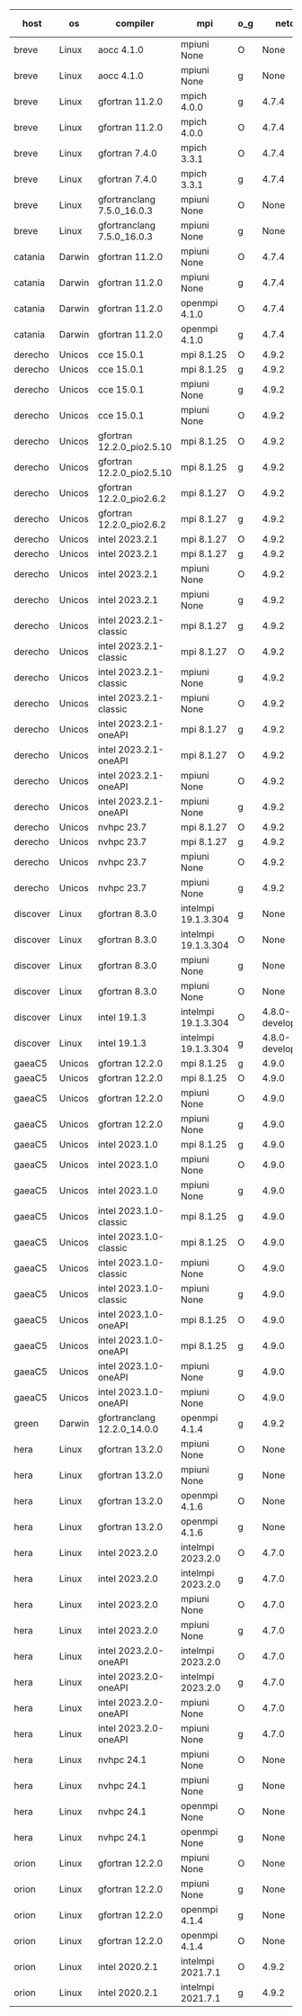

| host     | os       | compiler                              | mpi                      | o_g        | netcdf        | build       | u_pass          | u_fail          | s_pass            | s_fail            | e_pass             | e_fail             | nuopc_pass       | nuopc_fail       | artifacts link          |
|----------|----------|---------------------------------------|--------------------------|------------|---------------|-------------|-----------------|-----------------|-------------------|-------------------|--------------------|--------------------|------------------|------------------|-------------------------|
| breve | Linux | aocc 4.1.0 | mpiuni None  | O | None  | PASS | 12502 | 26 | 8 | 0 | 44 | 0 | None | None | <a href="https://github.com/esmf-org/esmf-test-artifacts/tree/a1fbcb4ff82724ca763b4ea57d1c7c1970039f53/develop/aocc/4.1.0/O/mpiuni/None" target="_blank">a1fbcb4</a> | 
| breve | Linux | aocc 4.1.0 | mpiuni None  | g | None  | PASS | 12502 | 26 | 8 | 0 | 44 | 0 | None | None | <a href="https://github.com/esmf-org/esmf-test-artifacts/tree/3d61f4b864c7f4262f8ce9b3072f37374c7cbf78/develop/aocc/4.1.0/g/mpiuni/None" target="_blank">3d61f4b</a> | 
| breve | Linux | gfortran 11.2.0 | mpich 4.0.0  | g | 4.7.4  | PASS | 14198 | 0 | 50 | 0 | 81 | 0 | 56 | 0 | <a href="https://github.com/esmf-org/esmf-test-artifacts/tree/c55c0c3fb7e5e6401f89872e72e16c00a4422854/develop/gfortran/11.2.0/g/mpich/4.0.0" target="_blank">c55c0c3</a> | 
| breve | Linux | gfortran 11.2.0 | mpich 4.0.0  | O | 4.7.4  | PASS | 14198 | 0 | 50 | 0 | 81 | 0 | 56 | 0 | <a href="https://github.com/esmf-org/esmf-test-artifacts/tree/1a69d837f75aff70900b2198c397d673c8c2fed9/develop/gfortran/11.2.0/O/mpich/4.0.0" target="_blank">1a69d83</a> | 
| breve | Linux | gfortran 7.4.0 | mpich 3.3.1  | O | 4.7.4  | PASS | 14198 | 0 | 50 | 0 | 81 | 0 | 56 | 0 | <a href="https://github.com/esmf-org/esmf-test-artifacts/tree/99e65c1e7f93095125312e77c60a14697cc7ce23/develop/gfortran/7.4.0/O/mpich/3.3.1" target="_blank">99e65c1</a> | 
| breve | Linux | gfortran 7.4.0 | mpich 3.3.1  | g | 4.7.4  | PASS | 14198 | 0 | 50 | 0 | 81 | 0 | 56 | 0 | <a href="https://github.com/esmf-org/esmf-test-artifacts/tree/83cc754b78a266b1e2d4b4b65dc05698ef53977b/develop/gfortran/7.4.0/g/mpich/3.3.1" target="_blank">83cc754</a> | 
| breve | Linux | gfortranclang 7.5.0_16.0.3 | mpiuni None  | O | None  | PASS | 12528 | 0 | 8 | 0 | 44 | 0 | None | None | <a href="https://github.com/esmf-org/esmf-test-artifacts/tree/a3f475e148674dd28c50e5fea9844e5dcbaefc23/develop/gfortranclang/7.5.0_16.0.3/O/mpiuni/None" target="_blank">a3f475e</a> | 
| breve | Linux | gfortranclang 7.5.0_16.0.3 | mpiuni None  | g | None  | PASS | 12528 | 0 | 8 | 0 | 44 | 0 | None | None | <a href="https://github.com/esmf-org/esmf-test-artifacts/tree/4d9b082ec29b77bff1ec3aa1e050b5393aa4d3b3/develop/gfortranclang/7.5.0_16.0.3/g/mpiuni/None" target="_blank">4d9b082</a> | 
| catania | Darwin | gfortran 11.2.0 | mpiuni None  | O | 4.7.4  | PASS | 12528 | 0 | 8 | 0 | 44 | 0 | None | None | <a href="https://github.com/esmf-org/esmf-test-artifacts/tree/01e8ade0e61c097b0bd71369224c58793c32f361/develop/gfortran/11.2.0/O/mpiuni/None" target="_blank">01e8ade</a> | 
| catania | Darwin | gfortran 11.2.0 | mpiuni None  | g | 4.7.4  | PASS | None | None | None | None | None | None | None | None | <a href="https://github.com/esmf-org/esmf-test-artifacts/tree/7bb50558f05fb1714f1d0ae68ab97c988413f772/develop/gfortran/11.2.0/g/mpiuni/None" target="_blank">7bb5055</a> | 
| catania | Darwin | gfortran 11.2.0 | openmpi 4.1.0  | O | 4.7.4  | PASS | 14195 | 3 | 50 | 0 | 81 | 0 | 56 | 0 | <a href="https://github.com/esmf-org/esmf-test-artifacts/tree/3daef8de8509bd211f727d2f837a4c877b9b8bdc/develop/gfortran/11.2.0/O/openmpi/4.1.0" target="_blank">3daef8d</a> | 
| catania | Darwin | gfortran 11.2.0 | openmpi 4.1.0  | g | 4.7.4  | PASS | 14195 | 3 | 50 | 0 | 81 | 0 | 56 | 0 | <a href="https://github.com/esmf-org/esmf-test-artifacts/tree/01b23a4f97ff9aea9d149c49f3eea352d9708054/develop/gfortran/11.2.0/g/openmpi/4.1.0" target="_blank">01b23a4</a> | 
| derecho | Unicos | cce 15.0.1 | mpi 8.1.25  | O | 4.9.2  | PASS | None | None | None | None | None | None | None | None | <a href="https://github.com/esmf-org/esmf-test-artifacts/tree/17f00437f5e8a4afac23adf849f8eb3e02d2c909/develop/cce/15.0.1/O/mpi/8.1.25" target="_blank">17f0043</a> | 
| derecho | Unicos | cce 15.0.1 | mpi 8.1.25  | g | 4.9.2  | PASS | None | None | None | None | None | None | None | None | <a href="https://github.com/esmf-org/esmf-test-artifacts/tree/cb664827a7bfd57a7217d2e35d33249e347d8ca9/develop/cce/15.0.1/g/mpi/8.1.25" target="_blank">cb66482</a> | 
| derecho | Unicos | cce 15.0.1 | mpiuni None  | g | 4.9.2  | PASS | None | None | None | None | None | None | None | None | <a href="https://github.com/esmf-org/esmf-test-artifacts/tree/5b16e9ceaa20835c30e2d58ca810896c0e172b5b/develop/cce/15.0.1/g/mpiuni/None" target="_blank">5b16e9c</a> | 
| derecho | Unicos | cce 15.0.1 | mpiuni None  | O | 4.9.2  | PASS | None | None | None | None | None | None | None | None | <a href="https://github.com/esmf-org/esmf-test-artifacts/tree/18a5f6fa77da783cc703161fbe6988149fc4ad8c/develop/cce/15.0.1/O/mpiuni/None" target="_blank">18a5f6f</a> | 
| derecho | Unicos | gfortran 12.2.0_pio2.5.10 | mpi 8.1.25  | O | 4.9.2  | PASS | 14198 | 0 | 50 | 0 | 81 | 0 | 56 | 0 | <a href="https://github.com/esmf-org/esmf-test-artifacts/tree/494435eae75ac786f052c34003b408e043e853d1/develop/gfortran/12.2.0_pio2.5.10/O/mpi/8.1.25" target="_blank">494435e</a> | 
| derecho | Unicos | gfortran 12.2.0_pio2.5.10 | mpi 8.1.25  | g | 4.9.2  | PASS | 14198 | 0 | 50 | 0 | 81 | 0 | 56 | 0 | <a href="https://github.com/esmf-org/esmf-test-artifacts/tree/b450951ea0144cffdaa8d2dc8178ee1004b079cb/develop/gfortran/12.2.0_pio2.5.10/g/mpi/8.1.25" target="_blank">b450951</a> | 
| derecho | Unicos | gfortran 12.2.0_pio2.6.2 | mpi 8.1.27  | O | 4.9.2  | PASS | 14198 | 0 | 50 | 0 | 81 | 0 | 56 | 0 | <a href="https://github.com/esmf-org/esmf-test-artifacts/tree/77fcde0d65c616e2d8a266e32991fd199262d9ca/develop/gfortran/12.2.0_pio2.6.2/O/mpi/8.1.27" target="_blank">77fcde0</a> | 
| derecho | Unicos | gfortran 12.2.0_pio2.6.2 | mpi 8.1.27  | g | 4.9.2  | PASS | 14198 | 0 | 50 | 0 | 81 | 0 | 56 | 0 | <a href="https://github.com/esmf-org/esmf-test-artifacts/tree/1e5dadfaa97ed743e9a0bfd8fca0dcb237bef6e3/develop/gfortran/12.2.0_pio2.6.2/g/mpi/8.1.27" target="_blank">1e5dadf</a> | 
| derecho | Unicos | intel 2023.2.1 | mpi 8.1.27  | O | 4.9.2  | PASS | 14198 | 0 | 50 | 0 | 81 | 0 | 57 | 0 | <a href="https://github.com/esmf-org/esmf-test-artifacts/tree/ce76fb1fd6762489aa095c0673d485680aebfbbb/develop/intel/2023.2.1/O/mpi/8.1.27" target="_blank">ce76fb1</a> | 
| derecho | Unicos | intel 2023.2.1 | mpi 8.1.27  | g | 4.9.2  | PASS | 14198 | 0 | 50 | 0 | 81 | 0 | 57 | 0 | <a href="https://github.com/esmf-org/esmf-test-artifacts/tree/1615584058fe29835ced20e090f56fe367d0de69/develop/intel/2023.2.1/g/mpi/8.1.27" target="_blank">1615584</a> | 
| derecho | Unicos | intel 2023.2.1 | mpiuni None  | O | 4.9.2  | PASS | 12528 | 0 | 8 | 0 | 44 | 0 | None | None | <a href="https://github.com/esmf-org/esmf-test-artifacts/tree/ca0491c04b513a55e50f7c6d8880716f6e2ec999/develop/intel/2023.2.1/O/mpiuni/None" target="_blank">ca0491c</a> | 
| derecho | Unicos | intel 2023.2.1 | mpiuni None  | g | 4.9.2  | PASS | 12528 | 0 | 8 | 0 | 44 | 0 | None | None | <a href="https://github.com/esmf-org/esmf-test-artifacts/tree/595e846285a2dfe49ab568691bdf3049dc313f9f/develop/intel/2023.2.1/g/mpiuni/None" target="_blank">595e846</a> | 
| derecho | Unicos | intel 2023.2.1-classic | mpi 8.1.27  | g | 4.9.2  | PASS | 14198 | 0 | 50 | 0 | 81 | 0 | 56 | 0 | <a href="https://github.com/esmf-org/esmf-test-artifacts/tree/f81d1beb0e09ccf8eda24e1c75f4eb038c1042f8/develop/intel/2023.2.1-classic/g/mpi/8.1.27" target="_blank">f81d1be</a> | 
| derecho | Unicos | intel 2023.2.1-classic | mpi 8.1.27  | O | 4.9.2  | PASS | 14198 | 0 | 50 | 0 | 81 | 0 | 56 | 0 | <a href="https://github.com/esmf-org/esmf-test-artifacts/tree/4c8c0893c97c09791b3dfdc62fdb4a3f3d268d99/develop/intel/2023.2.1-classic/O/mpi/8.1.27" target="_blank">4c8c089</a> | 
| derecho | Unicos | intel 2023.2.1-classic | mpiuni None  | g | 4.9.2  | PASS | 12528 | 0 | 8 | 0 | 44 | 0 | None | None | <a href="https://github.com/esmf-org/esmf-test-artifacts/tree/36918b4b8a80ff4c6247a6b120dd883f6a06d024/develop/intel/2023.2.1-classic/g/mpiuni/None" target="_blank">36918b4</a> | 
| derecho | Unicos | intel 2023.2.1-classic | mpiuni None  | O | 4.9.2  | PASS | 12528 | 0 | 8 | 0 | 44 | 0 | None | None | <a href="https://github.com/esmf-org/esmf-test-artifacts/tree/8b9b9343d27a08af8e4d7cc5019c9a23bed367ed/develop/intel/2023.2.1-classic/O/mpiuni/None" target="_blank">8b9b934</a> | 
| derecho | Unicos | intel 2023.2.1-oneAPI | mpi 8.1.27  | g | 4.9.2  | PASS | 14198 | 0 | 50 | 0 | 81 | 0 | 56 | 0 | <a href="https://github.com/esmf-org/esmf-test-artifacts/tree/839e638fb2c4d4938e45df0f7bd47c2464437b78/develop/intel/2023.2.1-oneAPI/g/mpi/8.1.27" target="_blank">839e638</a> | 
| derecho | Unicos | intel 2023.2.1-oneAPI | mpi 8.1.27  | O | 4.9.2  | PASS | 14198 | 0 | 49 | 1 | 81 | 0 | 56 | 0 | <a href="https://github.com/esmf-org/esmf-test-artifacts/tree/26338c984490feb28a4668433c7f6aafa2ffbe0e/develop/intel/2023.2.1-oneAPI/O/mpi/8.1.27" target="_blank">26338c9</a> | 
| derecho | Unicos | intel 2023.2.1-oneAPI | mpiuni None  | O | 4.9.2  | PASS | 12528 | 0 | 8 | 0 | 44 | 0 | None | None | <a href="https://github.com/esmf-org/esmf-test-artifacts/tree/7c2809c421170699c2dec0987785e1b3965dfdbf/develop/intel/2023.2.1-oneAPI/O/mpiuni/None" target="_blank">7c2809c</a> | 
| derecho | Unicos | intel 2023.2.1-oneAPI | mpiuni None  | g | 4.9.2  | PASS | 12528 | 0 | 8 | 0 | 44 | 0 | None | None | <a href="https://github.com/esmf-org/esmf-test-artifacts/tree/74ec976ae0d43decc6fb0d491eb9c4b25f6d9161/develop/intel/2023.2.1-oneAPI/g/mpiuni/None" target="_blank">74ec976</a> | 
| derecho | Unicos | nvhpc 23.7 | mpi 8.1.27  | O | 4.9.2  | PASS | None | None | None | None | None | None | None | None | <a href="https://github.com/esmf-org/esmf-test-artifacts/tree/bd2d8fd5c4befd0dc2170e2fa94da6cf39a18151/develop/nvhpc/23.7/O/mpi/8.1.27" target="_blank">bd2d8fd</a> | 
| derecho | Unicos | nvhpc 23.7 | mpi 8.1.27  | g | 4.9.2  | PASS | None | None | None | None | None | None | None | None | <a href="https://github.com/esmf-org/esmf-test-artifacts/tree/a15d0c55697dfc4807521681b0a7a512b23a4c65/develop/nvhpc/23.7/g/mpi/8.1.27" target="_blank">a15d0c5</a> | 
| derecho | Unicos | nvhpc 23.7 | mpiuni None  | O | 4.9.2  | PASS | None | None | None | None | None | None | None | None | <a href="https://github.com/esmf-org/esmf-test-artifacts/tree/1cd889a9ae736216db7c21017657a1c04cb3b2ad/develop/nvhpc/23.7/O/mpiuni/None" target="_blank">1cd889a</a> | 
| derecho | Unicos | nvhpc 23.7 | mpiuni None  | g | 4.9.2  | PASS | None | None | None | None | None | None | None | None | <a href="https://github.com/esmf-org/esmf-test-artifacts/tree/5276914c0ca7fa0e0c968f04b4af10eb88250c88/develop/nvhpc/23.7/g/mpiuni/None" target="_blank">5276914</a> | 
| discover | Linux | gfortran 8.3.0 | intelmpi 19.1.3.304  | g | None  | PASS | None | None | None | None | None | None | None | None | <a href="https://github.com/esmf-org/esmf-test-artifacts/tree/2730999dc5dd8899615f64a749c598d72b0cbed7/develop/gfortran/8.3.0/g/intelmpi/19.1.3.304" target="_blank">2730999</a> | 
| discover | Linux | gfortran 8.3.0 | intelmpi 19.1.3.304  | O | None  | PASS | 14183 | 15 | 50 | 0 | 81 | 0 | 56 | 0 | <a href="https://github.com/esmf-org/esmf-test-artifacts/tree/4dbc1571f758d8b59f237f6bc70c655c58f74938/develop/gfortran/8.3.0/O/intelmpi/19.1.3.304" target="_blank">4dbc157</a> | 
| discover | Linux | gfortran 8.3.0 | mpiuni None  | g | None  | PASS | None | None | None | None | None | None | None | None | <a href="https://github.com/esmf-org/esmf-test-artifacts/tree/2897c359d1fd38bc117a3f0dbe6ccefb27d57e71/develop/gfortran/8.3.0/g/mpiuni/None" target="_blank">2897c35</a> | 
| discover | Linux | gfortran 8.3.0 | mpiuni None  | O | None  | PASS | None | None | None | None | None | None | None | None | <a href="https://github.com/esmf-org/esmf-test-artifacts/tree/67efb30dd604c9cbde7e9f803cefcf1f818bf372/develop/gfortran/8.3.0/O/mpiuni/None" target="_blank">67efb30</a> | 
| discover | Linux | intel 19.1.3 | intelmpi 19.1.3.304  | O | 4.8.0-development  | PASS | 14198 | 0 | 50 | 0 | 81 | 0 | 56 | 0 | <a href="https://github.com/esmf-org/esmf-test-artifacts/tree/c6a12ecc10e28c9a974d252a42b513b082debbb6/develop/intel/19.1.3/O/intelmpi/19.1.3.304" target="_blank">c6a12ec</a> | 
| discover | Linux | intel 19.1.3 | intelmpi 19.1.3.304  | g | 4.8.0-development  | PASS | 14198 | 0 | 50 | 0 | 81 | 0 | 56 | 0 | <a href="https://github.com/esmf-org/esmf-test-artifacts/tree/91dfd867436b04acd99db346f7732c93312d87c0/develop/intel/19.1.3/g/intelmpi/19.1.3.304" target="_blank">91dfd86</a> | 
| gaeaC5 | Unicos | gfortran 12.2.0 | mpi 8.1.25  | g | 4.9.0  | PASS | None | None | None | None | None | None | None | None | <a href="https://github.com/esmf-org/esmf-test-artifacts/tree/e7c3cc8c35d059d78a842739a70d1e8c7ebeef62/develop/gfortran/12.2.0/g/mpi/8.1.25" target="_blank">e7c3cc8</a> | 
| gaeaC5 | Unicos | gfortran 12.2.0 | mpi 8.1.25  | O | 4.9.0  | PASS | None | None | None | None | None | None | None | None | <a href="https://github.com/esmf-org/esmf-test-artifacts/tree/df523c366243cae53052398fc82e651d5b5c5029/develop/gfortran/12.2.0/O/mpi/8.1.25" target="_blank">df523c3</a> | 
| gaeaC5 | Unicos | gfortran 12.2.0 | mpiuni None  | O | 4.9.0  | PASS | 12528 | 0 | 8 | 0 | 44 | 0 | None | None | <a href="https://github.com/esmf-org/esmf-test-artifacts/tree/6284aa0fac54ede76a8016402b2c7e8446af38df/develop/gfortran/12.2.0/O/mpiuni/None" target="_blank">6284aa0</a> | 
| gaeaC5 | Unicos | gfortran 12.2.0 | mpiuni None  | g | 4.9.0  | PASS | None | None | None | None | None | None | None | None | <a href="https://github.com/esmf-org/esmf-test-artifacts/tree/494ad648de5f65949a983a9ef37033031925b5f6/develop/gfortran/12.2.0/g/mpiuni/None" target="_blank">494ad64</a> | 
| gaeaC5 | Unicos | intel 2023.1.0 | mpi 8.1.25  | g | 4.9.0  | PASS | None | None | None | None | None | None | None | None | <a href="https://github.com/esmf-org/esmf-test-artifacts/tree/5785b2dab07b2d17ce7436ddcb554eb6953c1e57/develop/intel/2023.1.0/g/mpi/8.1.25" target="_blank">5785b2d</a> | 
| gaeaC5 | Unicos | intel 2023.1.0 | mpiuni None  | O | 4.9.0  | PASS | 12528 | 0 | 8 | 0 | 44 | 0 | None | None | <a href="https://github.com/esmf-org/esmf-test-artifacts/tree/755e7e331447c94b7c3c78b326e6be0fbbfe8422/develop/intel/2023.1.0/O/mpiuni/None" target="_blank">755e7e3</a> | 
| gaeaC5 | Unicos | intel 2023.1.0 | mpiuni None  | g | 4.9.0  | PASS | 12528 | 0 | 8 | 0 | 44 | 0 | None | None | <a href="https://github.com/esmf-org/esmf-test-artifacts/tree/d4499b61079880b3c518afb9391dd831479b01a3/develop/intel/2023.1.0/g/mpiuni/None" target="_blank">d4499b6</a> | 
| gaeaC5 | Unicos | intel 2023.1.0-classic | mpi 8.1.25  | g | 4.9.0  | PASS | 14198 | 0 | 50 | 0 | 81 | 0 | 56 | 0 | <a href="https://github.com/esmf-org/esmf-test-artifacts/tree/e206e3036f664fd4f3b9fc1e1638bb74997c4945/develop/intel/2023.1.0-classic/g/mpi/8.1.25" target="_blank">e206e30</a> | 
| gaeaC5 | Unicos | intel 2023.1.0-classic | mpi 8.1.25  | O | 4.9.0  | PASS | None | None | None | None | None | None | None | None | <a href="https://github.com/esmf-org/esmf-test-artifacts/tree/c432b0cf7f3fe6fecb04a7f6d8e1c8d6226aa9f2/develop/intel/2023.1.0-classic/O/mpi/8.1.25" target="_blank">c432b0c</a> | 
| gaeaC5 | Unicos | intel 2023.1.0-classic | mpiuni None  | O | 4.9.0  | PASS | 12528 | 0 | 8 | 0 | 44 | 0 | None | None | <a href="https://github.com/esmf-org/esmf-test-artifacts/tree/268fd8f4a8e90ef918763fc1f5d6caf6233c807f/develop/intel/2023.1.0-classic/O/mpiuni/None" target="_blank">268fd8f</a> | 
| gaeaC5 | Unicos | intel 2023.1.0-classic | mpiuni None  | g | 4.9.0  | PASS | None | None | None | None | None | None | None | None | <a href="https://github.com/esmf-org/esmf-test-artifacts/tree/68d1fa50d2c4ecdd5806739afe2ace6d84ba965a/develop/intel/2023.1.0-classic/g/mpiuni/None" target="_blank">68d1fa5</a> | 
| gaeaC5 | Unicos | intel 2023.1.0-oneAPI | mpi 8.1.25  | O | 4.9.0  | PASS | None | None | None | None | None | None | None | None | <a href="https://github.com/esmf-org/esmf-test-artifacts/tree/431f664679d58726a9829ee61a2c1e8a3efbbc80/develop/intel/2023.1.0-oneAPI/O/mpi/8.1.25" target="_blank">431f664</a> | 
| gaeaC5 | Unicos | intel 2023.1.0-oneAPI | mpi 8.1.25  | g | 4.9.0  | PASS | None | None | None | None | None | None | None | None | <a href="https://github.com/esmf-org/esmf-test-artifacts/tree/c4a49af10aa65183a47769841b5580a9c1a0c315/develop/intel/2023.1.0-oneAPI/g/mpi/8.1.25" target="_blank">c4a49af</a> | 
| gaeaC5 | Unicos | intel 2023.1.0-oneAPI | mpiuni None  | g | 4.9.0  | PASS | 12528 | 0 | 8 | 0 | 44 | 0 | None | None | <a href="https://github.com/esmf-org/esmf-test-artifacts/tree/f575dc2a6528a292aa5a4d93f8463b2e928f7176/develop/intel/2023.1.0-oneAPI/g/mpiuni/None" target="_blank">f575dc2</a> | 
| gaeaC5 | Unicos | intel 2023.1.0-oneAPI | mpiuni None  | O | 4.9.0  | PASS | 12528 | 0 | 8 | 0 | 44 | 0 | None | None | <a href="https://github.com/esmf-org/esmf-test-artifacts/tree/cf6cf135c3010a255dc58cf223af39ebd7919290/develop/intel/2023.1.0-oneAPI/O/mpiuni/None" target="_blank">cf6cf13</a> | 
| green | Darwin | gfortranclang 12.2.0_14.0.0 | openmpi 4.1.4  | g | 4.9.2  | PASS | None | None | None | None | None | None | None | None | <a href="https://github.com/esmf-org/esmf-test-artifacts/tree/ddb5d59217f2c2dfebfefbddae68c83d33a63027/develop/gfortranclang/12.2.0_14.0.0/g/openmpi/4.1.4" target="_blank">ddb5d59</a> | 
| hera | Linux | gfortran 13.2.0 | mpiuni None  | O | None  | PASS | 12528 | 0 | 8 | 0 | 44 | 0 | None | None | <a href="https://github.com/esmf-org/esmf-test-artifacts/tree/097d1d3676dae7096f9ca8878abe9556255cbb0c/develop/gfortran/13.2.0/O/mpiuni/None" target="_blank">097d1d3</a> | 
| hera | Linux | gfortran 13.2.0 | mpiuni None  | g | None  | PASS | 12528 | 0 | 8 | 0 | 44 | 0 | None | None | <a href="https://github.com/esmf-org/esmf-test-artifacts/tree/a6b0c0f91cea3c241a8fd5f6b6de30d92be8d049/develop/gfortran/13.2.0/g/mpiuni/None" target="_blank">a6b0c0f</a> | 
| hera | Linux | gfortran 13.2.0 | openmpi 4.1.6  | O | None  | PASS | 14198 | 0 | 50 | 0 | 81 | 0 | 56 | 0 | <a href="https://github.com/esmf-org/esmf-test-artifacts/tree/251c934d19d6dd6bc7a8106ce3928913bfa4eb2a/develop/gfortran/13.2.0/O/openmpi/4.1.6" target="_blank">251c934</a> | 
| hera | Linux | gfortran 13.2.0 | openmpi 4.1.6  | g | None  | PASS | 14198 | 0 | 50 | 0 | 81 | 0 | 56 | 0 | <a href="https://github.com/esmf-org/esmf-test-artifacts/tree/32a7fb8cb9cf8237eb35c81af833ea31862b2df1/develop/gfortran/13.2.0/g/openmpi/4.1.6" target="_blank">32a7fb8</a> | 
| hera | Linux | intel 2023.2.0 | intelmpi 2023.2.0  | O | 4.7.0  | PASS | 14198 | 0 | 50 | 0 | 81 | 0 | 56 | 0 | <a href="https://github.com/esmf-org/esmf-test-artifacts/tree/175178ce1043d6e7193956f5d17a79473a3748de/develop/intel/2023.2.0/O/intelmpi/2023.2.0" target="_blank">175178c</a> | 
| hera | Linux | intel 2023.2.0 | intelmpi 2023.2.0  | g | 4.7.0  | PASS | 14198 | 0 | 50 | 0 | 81 | 0 | 56 | 0 | <a href="https://github.com/esmf-org/esmf-test-artifacts/tree/d0078367fffbdde937cce4bd672f53182d81768b/develop/intel/2023.2.0/g/intelmpi/2023.2.0" target="_blank">d007836</a> | 
| hera | Linux | intel 2023.2.0 | mpiuni None  | O | 4.7.0  | PASS | 12528 | 0 | 8 | 0 | 44 | 0 | None | None | <a href="https://github.com/esmf-org/esmf-test-artifacts/tree/b14dc2f170634a8d986e6efa1be8769e82e78a54/develop/intel/2023.2.0/O/mpiuni/None" target="_blank">b14dc2f</a> | 
| hera | Linux | intel 2023.2.0 | mpiuni None  | g | 4.7.0  | PASS | 12528 | 0 | 8 | 0 | 44 | 0 | None | None | <a href="https://github.com/esmf-org/esmf-test-artifacts/tree/7119cea50b7de8a47d52a6ce8570ff9c5ae68d73/develop/intel/2023.2.0/g/mpiuni/None" target="_blank">7119cea</a> | 
| hera | Linux | intel 2023.2.0-oneAPI | intelmpi 2023.2.0  | O | 4.7.0  | PASS | None | None | None | None | None | None | None | None | <a href="https://github.com/esmf-org/esmf-test-artifacts/tree/2551973d73ce7e90d5b48e7e99b13d8a194df295/develop/intel/2023.2.0-oneAPI/O/intelmpi/2023.2.0" target="_blank">2551973</a> | 
| hera | Linux | intel 2023.2.0-oneAPI | intelmpi 2023.2.0  | g | 4.7.0  | PASS | None | None | None | None | None | None | None | None | <a href="https://github.com/esmf-org/esmf-test-artifacts/tree/d77a58c1f1d2f764a98751160b57f1beb533365d/develop/intel/2023.2.0-oneAPI/g/intelmpi/2023.2.0" target="_blank">d77a58c</a> | 
| hera | Linux | intel 2023.2.0-oneAPI | mpiuni None  | O | 4.7.0  | PASS | 12528 | 0 | 8 | 0 | 44 | 0 | None | None | <a href="https://github.com/esmf-org/esmf-test-artifacts/tree/8a7b205dcb015d06da4c8ab6f4d42b6c461558c8/develop/intel/2023.2.0-oneAPI/O/mpiuni/None" target="_blank">8a7b205</a> | 
| hera | Linux | intel 2023.2.0-oneAPI | mpiuni None  | g | 4.7.0  | PASS | None | None | None | None | None | None | None | None | <a href="https://github.com/esmf-org/esmf-test-artifacts/tree/7f18cba958c90c4c6ab4ee16cb313391b28e06c7/develop/intel/2023.2.0-oneAPI/g/mpiuni/None" target="_blank">7f18cba</a> | 
| hera | Linux | nvhpc 24.1 | mpiuni None  | O | None  | PASS | 12528 | 0 | 8 | 0 | 44 | 0 | None | None | <a href="https://github.com/esmf-org/esmf-test-artifacts/tree/5375f1dda775b0c3a7b7fe356e97c889e570487a/develop/nvhpc/24.1/O/mpiuni/None" target="_blank">5375f1d</a> | 
| hera | Linux | nvhpc 24.1 | mpiuni None  | g | None  | PASS | 12528 | 0 | 8 | 0 | 44 | 0 | None | None | <a href="https://github.com/esmf-org/esmf-test-artifacts/tree/6459ec9b2f6480e62c96bf4b44c649684770d677/develop/nvhpc/24.1/g/mpiuni/None" target="_blank">6459ec9</a> | 
| hera | Linux | nvhpc 24.1 | openmpi None  | O | None  | PASS | 14198 | 0 | 50 | 0 | 81 | 0 | 56 | 0 | <a href="https://github.com/esmf-org/esmf-test-artifacts/tree/58048f7898892469451ddbadb296c45e6a271073/develop/nvhpc/24.1/O/openmpi/None" target="_blank">58048f7</a> | 
| hera | Linux | nvhpc 24.1 | openmpi None  | g | None  | PASS | 14198 | 0 | 50 | 0 | 81 | 0 | 56 | 0 | <a href="https://github.com/esmf-org/esmf-test-artifacts/tree/e1b49162cc62bf92b8a0cd8a16f78515923af4f6/develop/nvhpc/24.1/g/openmpi/None" target="_blank">e1b4916</a> | 
| orion | Linux | gfortran 12.2.0 | mpiuni None  | O | None  | PASS | 12528 | 0 | 8 | 0 | 44 | 0 | None | None | <a href="https://github.com/esmf-org/esmf-test-artifacts/tree/ff34e7e205d3b0755c23dce3fe62798cca77fd46/develop/gfortran/12.2.0/O/mpiuni/None" target="_blank">ff34e7e</a> | 
| orion | Linux | gfortran 12.2.0 | mpiuni None  | g | None  | PASS | 12528 | 0 | 8 | 0 | 44 | 0 | None | None | <a href="https://github.com/esmf-org/esmf-test-artifacts/tree/ede8bbf19ef4d61424928ef35eb37cf9645fed34/develop/gfortran/12.2.0/g/mpiuni/None" target="_blank">ede8bbf</a> | 
| orion | Linux | gfortran 12.2.0 | openmpi 4.1.4  | g | None  | PASS | 14198 | 0 | 50 | 0 | 81 | 0 | 44 | 12 | <a href="https://github.com/esmf-org/esmf-test-artifacts/tree/60d4d76a8376a0ade67dab72cd30ba023d39aa39/develop/gfortran/12.2.0/g/openmpi/4.1.4" target="_blank">60d4d76</a> | 
| orion | Linux | gfortran 12.2.0 | openmpi 4.1.4  | O | None  | PASS | 14198 | 0 | 50 | 0 | 81 | 0 | 44 | 12 | <a href="https://github.com/esmf-org/esmf-test-artifacts/tree/c2f74f679b488ed87b5b6384f0561de067eb094b/develop/gfortran/12.2.0/O/openmpi/4.1.4" target="_blank">c2f74f6</a> | 
| orion | Linux | intel 2020.2.1 | intelmpi 2021.7.1  | O | 4.9.2  | PASS | 14198 | 0 | 50 | 0 | 81 | 0 | 44 | 12 | <a href="https://github.com/esmf-org/esmf-test-artifacts/tree/d9ad8ef646b695c2816dbb63b91d5e7ceaf24c2c/develop/intel/2020.2.1/O/intelmpi/2021.7.1" target="_blank">d9ad8ef</a> | 
| orion | Linux | intel 2020.2.1 | intelmpi 2021.7.1  | g | 4.9.2  | PASS | 14198 | 0 | 50 | 0 | 81 | 0 | 44 | 12 | <a href="https://github.com/esmf-org/esmf-test-artifacts/tree/7b35d5beb6d42909b1ae23f47ede0720620a213c/develop/intel/2020.2.1/g/intelmpi/2021.7.1" target="_blank">7b35d5b</a> | 
